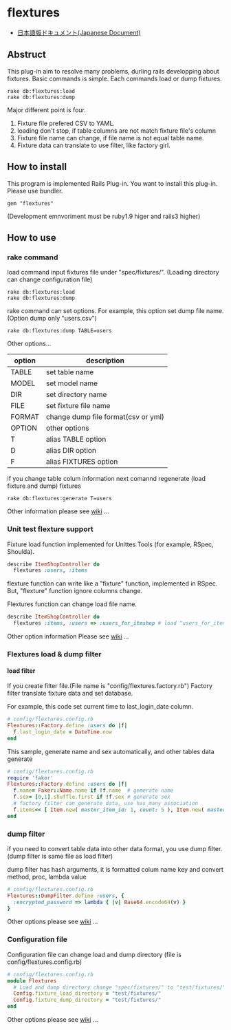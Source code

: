 # flextures

* [日本語版ドキュメント(Japanese Document)](https://github.com/baban/flextures/blob/master/README.ja.md)

## Abstruct

This plug-in aim to resolve many problems, durling rails developping about fixtures.
Basic commands is simple.
Each commands load or dump fixtures.

```
rake db:flextures:load
rake db:flextures:dump
```

Major different point is four.

1. Fixture file prefered CSV to YAML.
2. loading don't stop, if table columns are not match fixture file's column
3. Fixture file name can change, if file name is not equal table name.
4. Fixture data can translate to use filter, like factory girl.

## How to install

This program is implemented Rails Plug-in.
You want to install this plug-in.
Please use bundler.

```
gem "flextures"
```

(Development emnvoriment must be ruby1.9 higer and rails3 higher)

## How to use

### rake command

load command input fixtures file under "spec/fixtures/".
(Loading directory can change configuration file)

```
rake db:flextures:load
rake db:flextures:dump
```

rake command can set options.
For example, this option set dump file name.
(Option dump only "users.csv")

```
rake db:flextures:dump TABLE=users
```

Other options...

| option | description                         |
---------|--------------------------------------
| TABLE  | set table name                      |
| MODEL  | set model name                      |
| DIR    | set directory name                  |
| FILE   | set fixture file name               |
| FORMAT | change dump file format(csv or yml) |
| OPTION | other options                       |
| T      | alias TABLE option                  |
| D      | alias DIR option                    |
| F      | alias FIXTURES option               |

if you change table colum information
next comannd regenerate (load fixture and dump) fixtures

```
rake db:flextures:generate T=users
```

Other information please see [wiki](https://github.com/baban/flextures/wiki/Rake-command-option) ...

### Unit test flexture support

Fixture load function implemented for Unittes Tools (for example, RSpec, Shoulda).

```ruby
describe ItemShopController do
  flextures :users, :items
```

flexture function can write like a "fixture" function, implemented in RSpec.
But, "flexture" function ignore columns change.

Flextures function can change load file name.

```ruby
describe ItemShopController do
  flextures :items, :users => :users_for_itmshop # load "users_for_itemshop.csv"
```

Other option information
Please see [wiki](https://github.com/baban/flextures/wiki/Unittestsupport) ...

### Flextures load & dump filter

#### load filter

If you create filter file.(File name is "config/flextures.factory.rb")
Factory filter translate fixture data and set database.

For example, this code set current time to last_login_date column.

```ruby
# config/flextures.config.rb
Flextures::Factory.define :users do |f|
  f.last_login_date = DateTime.now
end
 ```

This sample, generate name and sex automatically, and other tables data generate

```ruby
# config/flextures.config.rb
require 'faker'
Flextures::Factory.define :users do |f|
  f.name= Faker::Name.name if !f.name  # gemerate name
  f.sex= [0,1].shuffle.first if !f.sex # generate sex
  # factory filter can generate data, use has_many association
  f.items<< [ Item.new( master_item_id: 1, count: 5 ), Item.new( master_item_id: 2, count: 3 ) ]
end
```

### dump filter

if you need to convert table data into other data format, you use dump filter.
(dump filter is same file as load filter)

dump filter has hash arguments, it is formatted colum name key and convert method, proc, lambda value

```ruby
# config/flextures.config.rb
Flextures::DumpFilter.define :users, {
  :encrypted_password => lambda { |v| Base64.encode64(v) }
}
 ```

Other options please see [wiki](https://github.com/baban/flextures/wiki/Factoryfilter) ...

### Configuration file

Configuration file can change load and dump directory
(file is config/flextures.config.rb)

```ruby
# config/flextures.config.rb
module Flextures
  # Load and dump directory change "spec/fixtures/" to "test/fixtures/"
  Config.fixture_load_directory = "test/fixtures/"
  Config.fixture_dump_directory = "test/fixtures/"
end
```

Other options please see [wiki](https://github.com/baban/flextures/wiki/Configuration-file) ...
